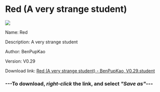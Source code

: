 # Red (A very strange student)

<img src = "https://raw.githubusercontent.com/Arbiter1223/Daigaku-Gurashi-Custom-Students/master/Students/Files/Red%20(A%20very%20strange%20student).png">

Name: Red

Description: A very strange student

Author: BenPupKao

Version: V0.29

Download link: <a href="https://raw.githubusercontent.com/Arbiter1223/Daigaku-Gurashi-Custom-Students/master/Students/Files/Red%20(A%20very%20strange%20student)%20-%20BenPupKao%2C%20V0.29.student">Red (A very strange student) - BenPupKao, V0.29.student</a>

### ---**To download, _right-click_ the link, and select _"Save as"_**---
